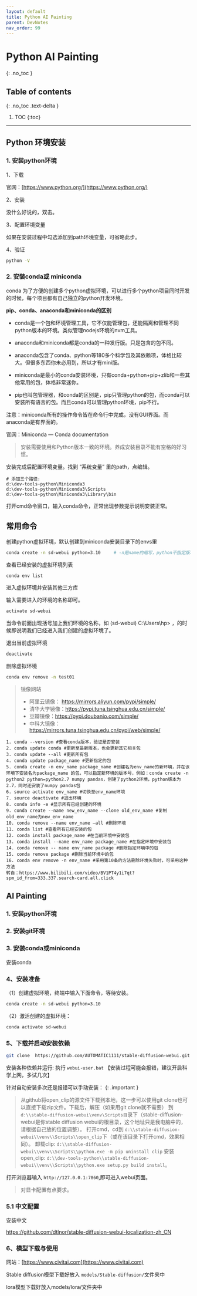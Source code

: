 ```yaml
---
layout: default
title: Python AI Painting
parent: DevNotes
nav_order: 99
---
```



# Python AI Painting
{: .no_toc }

## Table of contents
{: .no_toc .text-delta }

1. TOC
{:toc}

---

## Python 环境安装


### 1. 安装python环境

1、下载

官网：[https://www.python.org/](https://www.python.org/)

2、安装

没什么好说的，双击。

3、配置环境变量

如果在安装过程中勾选添加到path环境变量，可省略此步。

4、验证

```bash
python -V
```

### 2. 安装conda或 miniconda 

conda 为了方便的创建多个python虚拟环境，可以进行多个python项目同时开发的时候，每个项目都有自己独立的python开发环境。

**pip、conda、anaconda和miniconda的区别**

- conda是一个包和环境管理工具，它不仅能管理包，还能隔离和管理不同python版本的环境。类似管理nodejs环境的nvm工具。

- anaconda和miniconda都是conda的一种发行版。只是包含的包不同。

- anaconda包含了conda、python等180多个科学包及其依赖项，体格比较大。但很多东西你未必用到，所以才有mini版。

- miniconda是最小的conda安装环境，只有conda+python+pip+zlib和一些其他常用的包，体格非常迷你。

- pip也叫包管理器，和conda的区别是，pip只管理python的包，而conda可以安装所有语言的包。而且conda可以管理python环境，pip不行。

注意：miniconda所有的操作命令皆在命令行中完成，没有GUI界面。而anaconda是有界面的。

官网：Miniconda — Conda documentation

>安装需要使用和Python版本一致的环境。养成安装目录不能有空格的好习惯。

安装完成后配置环境变量。找到 “系统变量” 里的path，点编辑。

```
# 添加三个路径:
d:\dev-tools-python\Miniconda3 
d:\dev-tools-python\Miniconda3\Scripts
d:\dev-tools-python\Miniconda3\Library\bin 
```

打开cmd命令窗口，输入conda命令，正常出现参数提示说明安装正常。

## 常用命令

创建python虚拟环境，默认创建到miniconda安装目录下的envs里

```bash
conda create -n sd-webui python=3.10     # -n是name的缩写，python不指定版本就默认最新版
```

查看已经安装的虚拟环境列表

```bash
conda env list
```


进入虚拟环境并安装其他三方库

输入需要进入的环境的名称即可。

```bash
activate sd-webui 
```


当命令前面出现括号加上我们环境的名称，如 (sd-webui) C:\Users\hp> ，的时候即说明我们已经进入我们创建的虚拟环境了。

退出当前虚拟环境

```bash
deactivate
```

删除虚拟环境

```bash
conda env remove -n test01
```

>镜像网站
> - 阿里云镜像： https://mirrors.aliyun.com/pypi/simple/
> - 清华大学镜像：https://pypi.tuna.tsinghua.edu.cn/simple/
> - 豆瓣镜像：https://pypi.doubanio.com/simple/
> - 中科大镜像：https://mirrors.tuna.tsinghua.edu.cn/pypi/web/simple/


```
1. conda --version #查看conda版本，验证是否安装
2. conda update conda #更新至最新版本，也会更新其它相关包
3. conda update --all #更新所有包
4. conda update package_name #更新指定的包
5. conda create -n env_name package_name #创建名为env_name的新环境，并在该环境下安装名为package_name 的包，可以指定新环境的版本号，例如：conda create -n python2 python=python2.7 numpy pandas，创建了python2环境，python版本为2.7，同时还安装了numpy pandas包
6. source activate env_name #切换至env_name环境
7. source deactivate #退出环境
8. conda info -e #显示所有已经创建的环境
9. conda create --name new_env_name --clone old_env_name #复制old_env_name为new_env_name
10. conda remove --name env_name –all #删除环境
11. conda list #查看所有已经安装的包
12. conda install package_name #在当前环境中安装包
13. conda install --name env_name package_name #在指定环境中安装包
14. conda remove -- name env_name package #删除指定环境中的包
15. conda remove package #删除当前环境中的包
16. conda env remove -n env_name #采用第10条的方法删除环境失败时，可采用这种方法
转自：https://www.bilibili.com/video/BV1PT4y1i7qt?spm_id_from=333.337.search-card.all.click
```


## AI Painting

### 1. 安装python环境

### 2. 安装git环境

### 3. 安装conda或miniconda 

安装conda

### 4、安装准备

（1）创建虚拟环境，终端中输入下面命令，等待安装。

```bash
conda create -n sd-webui python=3.10
```


（2）激活创建的虚拟环境：

```bash
conda activate sd-webui
```

### 5、下载并启动安装依赖

```bash
git clone  https://github.com/AUTOMATIC1111/stable-diffusion-webui.git
```

安装各种依赖并运行: 执行 `webui-user.bat`
【安装过程可能会报错，建议开启科学上网，多试几次】

针对自动安装多次还是报错可以手动安装：
{: .important }
>从github将open_clip的源文件下载到本地，这一步可以使用git clone也可以直接下载zip文件。下载后，解压（如果用git clone就不需要）
>到`d:\\stable-diffusion-webui\venv\Scripts目`录下（stable-diffusion-webui是你stable diffusion webui的根目录，这个地址只是我电脑中的，请根据自己放的位置调整）。
打开cmd，cd到 `d:\\stable-diffusion-webui\\venv\\Scripts\\open_clip`下（或在该目录下打开cmd，效果相同）。
> 卸载clip: `d:\\stable-diffusion-webui\\venv\\Scripts\\python.exe -m pip uninstall clip`
> 安装open_clip: `d:\\dev-tools-python\\stable-diffusion-webui\\venv\\Scripts\\python.exe setup.py build install`。



打开浏览器输入 `http://127.0.0.1:7860`,即可进入webui页面。

> 对显卡配置有点要求。


### 5.1 中文配置

安装中文
 
https://github.com/dtlnor/stable-diffusion-webui-localization-zh_CN
 
 

### 6、模型下载与使用

网站：[https://www.civitai.com](https://www.civitai.com)

Stable diffusion模型下载好放入 `models/Stable-diffusion/`文件夹中

lora模型下载好放入models/lora/文件夹中